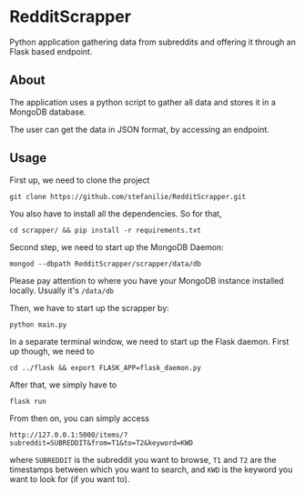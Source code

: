 RedditScrapper
==============

Python application gathering data from subreddits and offering it through an
Flask based endpoint.


About
----

The application uses a python script to gather all data and stores it in
a MongoDB database.

The user can get the data in JSON format, by accessing an
endpoint.



Usage
-----
First up, we need to clone the project

`git clone https://github.com/stefanilie/RedditScrapper.git`

You also have to install all the dependencies. So for that,

`cd scrapper/ && pip install -r requirements.txt`

Second step, we need to start up the MongoDB Daemon:

`mongod --dbpath RedditScrapper/scrapper/data/db`

Please pay attention to where you have your MongoDB instance
installed locally. Usually it's `/data/db`

Then, we have to start up the scrapper by:

`python main.py`

In a separate terminal window, we need to start up the Flask daemon.
First up though, we need to

`cd ../flask && export FLASK_APP=flask_daemon.py`

After that, we simply have to

`flask run`

From then on, you can simply access

`http://127.0.0.1:5000/items/?subreddit=SUBREDDIT&from=T1&to=T2&keyword=KWD`

where `SUBREDDIT` is the subreddit you want to browse, `T1` and `T2` are the timestamps between which you want to search, and `KWD` is the keyword you want to look for (if you want to).
